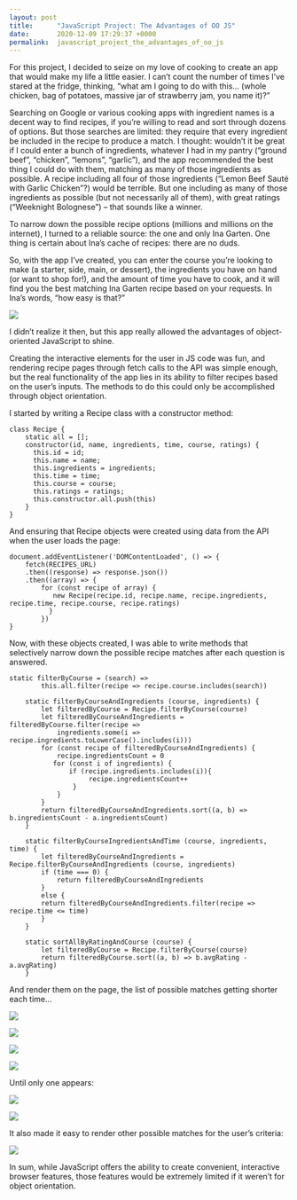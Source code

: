 ```yaml
---
layout: post
title:      "JavaScript Project: The Advantages of OO JS"
date:       2020-12-09 17:29:37 +0000
permalink:  javascript_project_the_advantages_of_oo_js
---
```



For this project, I decided to seize on my love of cooking to create an app that would make my life a little easier. I can’t count the number of times I’ve stared at the fridge, thinking, “what am I going to do with this… (whole chicken, bag of potatoes, massive jar of strawberry jam, you name it)?” 

Searching on Google or various cooking apps with ingredient names is a decent way to find recipes, if you’re willing to read and sort through dozens of options. But those searches are limited: they require that every ingredient be included in the recipe to produce a match. I thought: wouldn’t it be great if I could enter a bunch of ingredients, whatever I had in my pantry (“ground beef”, “chicken”, “lemons”, “garlic”), and the app recommended the best thing I could do with them, matching as many of those ingredients as possible. A recipe including all four of those ingredients (“Lemon Beef Sauté with Garlic Chicken”?) would be terrible. But one including as many of those ingredients as possible (but not necessarily all of them), with great ratings (“Weeknight Bolognese”) – that sounds like a winner.

To narrow down the possible recipe options (millions and millions on the internet), I turned to a reliable source: the one and only Ina Garten. One thing is certain about Ina’s cache of recipes: there are no duds.

So, with the app I’ve created, you can enter the course you’re looking to make (a starter, side, main, or dessert), the ingredients you have on hand (or want to shop for!), and the amount of time you have to cook, and it will find you the best matching Ina Garten recipe based on your requests. In Ina’s words, “how easy is that?”

![](https://i.imgur.com/sPfQ9mgh.png!)

I didn’t realize it then, but this app really allowed the advantages of object-oriented JavaScript to shine.

Creating the interactive elements for the user in JS code was fun, and rendering recipe pages through fetch calls to the API was simple enough, but the real functionality of the app lies in its ability to filter recipes based on the user’s inputs. The methods to do this could only be accomplished through object orientation.

I started by writing a Recipe class with a constructor method: 

```
class Recipe {
    static all = [];
    constructor(id, name, ingredients, time, course, ratings) {
      this.id = id;
      this.name = name;
      this.ingredients = ingredients;
      this.time = time;
      this.course = course;
      this.ratings = ratings;
      this.constructor.all.push(this)
    }
}
```

And ensuring that Recipe objects were created using data from the API when the user loads the page: 
```
document.addEventListener('DOMContentLoaded', () => {
    fetch(RECIPES_URL)
    .then((response) => response.json())
    .then((array) => {
        for (const recipe of array) {
           new Recipe(recipe.id, recipe.name, recipe.ingredients, recipe.time, recipe.course, recipe.ratings)
          }
        })
}
```

Now, with these objects created, I was able to write methods that selectively narrow down the possible recipe matches after each question is answered.

```
static filterByCourse = (search) => 
        this.all.filter(recipe => recipe.course.includes(search))
    
    static filterByCourseAndIngredients (course, ingredients) {
        let filteredByCourse = Recipe.filterByCourse(course)
        let filteredByCourseAndIngredients = filteredByCourse.filter(recipe =>
            ingredients.some(i => recipe.ingredients.toLowerCase().includes(i))) 
        for (const recipe of filteredByCourseAndIngredients) {
            recipe.ingredientsCount = 0
           for (const i of ingredients) {
               if (recipe.ingredients.includes(i)){ 
                    recipe.ingredientsCount++
                }           
            }
        }
        return filteredByCourseAndIngredients.sort((a, b) => b.ingredientsCount - a.ingredientsCount)
    }

    static filterByCourseIngredientsAndTime (course, ingredients, time) {
        let filteredByCourseAndIngredients = Recipe.filterByCourseAndIngredients (course, ingredients)
        if (time === 0) {
            return filteredByCourseAndIngredients
        }
        else {
        return filteredByCourseAndIngredients.filter(recipe => recipe.time <= time)
        }
    }

    static sortAllByRatingAndCourse (course) { 
        let filteredByCourse = Recipe.filterByCourse(course)
        return filteredByCourse.sort((a, b) => b.avgRating - a.avgRating)
    }
```
And render them on the page, the list of possible matches getting shorter each time...

![](https://i.imgur.com/DObXazdh.png)

![](https://i.imgur.com/fb0sJjdh.png)

![](https://i.imgur.com/7Kf00iNh.png)

![](https://i.imgur.com/iCr6ulfh.png)

Until only one appears:

![](https://i.imgur.com/00uRq0xh.png)

![](https://i.imgur.com/RLuqMiNh.png)

It also made it easy to render other possible matches for the user’s criteria:

![](https://i.imgur.com/Td47qrjh.png)

In sum, while JavaScript offers the ability to create convenient, interactive browser features, those features would be extremely limited if it weren’t for object orientation.

